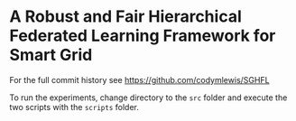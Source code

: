 # A Robust and Fair Hierarchical Federated Learning Framework for Smart Grid

For the full commit history see https://github.com/codymlewis/SGHFL


To run the experiments, change directory to the `src` folder and execute the two scripts with the `scripts` folder.
